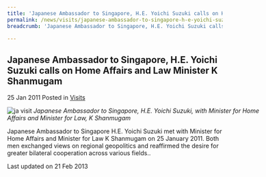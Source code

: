 ```yaml
---
title: 'Japanese Ambassador to Singapore, H.E. Yoichi Suzuki calls on Home Affairs and Law Minister K Shanmugam'
permalink: /news/visits/japanese-ambassador-to-singapore-h-e-yoichi-suzuki-calls-on-home-affairs-and-law-minister-k/
breadcrumb: 'Japanese Ambassador to Singapore, H.E. Yoichi Suzuki calls on Home Affairs and Law Minister K Shanmugam'

---
```



<style>
.image {width: 600px;}
.image img {max-width: 100%;}
</style>

Japanese Ambassador to Singapore, H.E. Yoichi Suzuki calls on Home Affairs and Law Minister K Shanmugam
---

25 Jan 2011 Posted in [Visits](/news/visits/)

<div class="image">
  <img src="/images/jap-amb-2.jpg/" alt="ja visit" title="ja visit">
  <i>Japanese Ambassador to Singapore, H.E. Yoichi Suzuki, with Minister for Home Affairs and Minister for Law, K Shanmugam</i>
</div>

Japanese Ambassador to Singapore H.E. Yoichi Suzuki met with Minister for Home Affairs and Minister for Law K Shanmugam on 25 January 2011. Both men exchanged views on regional geopolitics and reaffirmed the desire for greater bilateral cooperation across various fields..

<p class="right-side-updated">Last updated on 21 Feb 2013</p>
